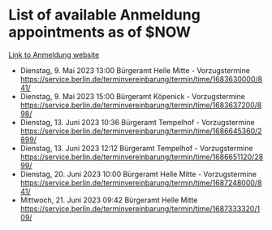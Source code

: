 # List of available Anmeldung appointments as of $NOW
[Link to Anmeldung website](https://service.berlin.de/terminvereinbarung/termin/tag.php?termin=1&anliegen[]=120686&dienstleisterlist=122210,122217,327316,122219,327312,122227,327314,122231,327346,122243,327348,122254,122252,329742,122260,329745,122262,329748,122271,327278,122273,327274,122277,327276,330436,122280,327294,122282,327290,122284,327292,122291,327270,122285,327266,122286,327264,122296,327268,150230,329760,122297,327286,122294,327284,122312,329763,122314,329775,122304,327330,122311,327334,122309,327332,317869,122281,327352,122279,329772,122283,122276,327324,122274,327326,122267,329766,122246,327318,122251,327320,122257,327322,122208,327298,122226,327300&herkunft=http%3A%2F%2Fservice.berlin.de%2Fdienstleistung%2F120686%2F)
- Dienstag, 9. Mai 2023 13:00 Bürgeramt Helle Mitte - Vorzugstermine https://service.berlin.de/terminvereinbarung/termin/time/1683630000/841/
- Dienstag, 9. Mai 2023 15:00 Bürgeramt Köpenick - Vorzugstermine https://service.berlin.de/terminvereinbarung/termin/time/1683637200/898/
- Dienstag, 13. Juni 2023 10:36 Bürgeramt Tempelhof - Vorzugstermine https://service.berlin.de/terminvereinbarung/termin/time/1686645360/2899/
- Dienstag, 13. Juni 2023 12:12 Bürgeramt Tempelhof - Vorzugstermine https://service.berlin.de/terminvereinbarung/termin/time/1686651120/2899/
- Dienstag, 20. Juni 2023 10:00 Bürgeramt Helle Mitte - Vorzugstermine https://service.berlin.de/terminvereinbarung/termin/time/1687248000/841/
- Mittwoch, 21. Juni 2023 09:42 Bürgeramt Helle Mitte https://service.berlin.de/terminvereinbarung/termin/time/1687333320/109/
